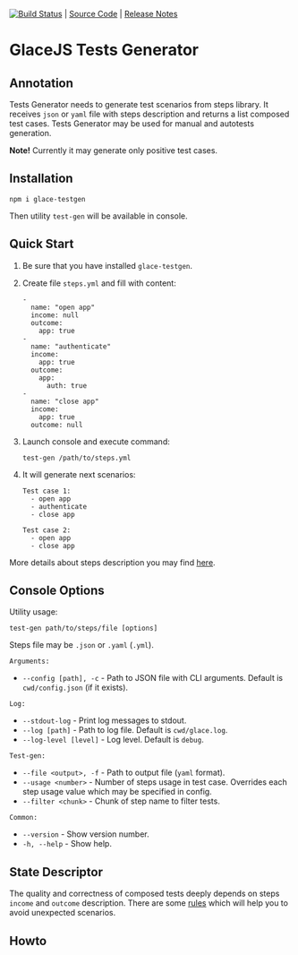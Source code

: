 [![Build Status](https://travis-ci.org/glacejs/glace-testgen.svg?branch=master)](https://travis-ci.org/glacejs/glace-testgen)
 | [Source Code](https://github.com/glacejs/glace-testgen)
 | [Release Notes](tutorial-release-notes.html)

# GlaceJS Tests Generator

## Annotation

Tests Generator needs to generate test scenarios from steps library.
It receives `json` or `yaml` file with steps description and returns a list composed test cases.
Tests Generator may be used for manual and autotests generation.

**Note!** Currently it may generate only positive test cases.

## Installation

```
npm i glace-testgen
```

Then utility `test-gen` will be available in console.

## Quick Start

1. Be sure that you have installed `glace-testgen`.

1. Create file `steps.yml` and fill with content:

    ```
    -
      name: "open app"
      income: null
      outcome:
        app: true
    -
      name: "authenticate"
      income:
        app: true
      outcome:
        app:
          auth: true
    -
      name: "close app"
      income: 
        app: true
      outcome: null
    ```

1. Launch console and execute command:

    ```
    test-gen /path/to/steps.yml
    ```

1. It will generate next scenarios:

    ```
    Test case 1:
      - open app
      - authenticate
      - close app

    Test case 2:
      - open app
      - close app
    ```

More details about steps description you may find [here](tutorial-steps-description.html).

## Console Options

Utility usage:

```
test-gen path/to/steps/file [options]
```

Steps file may be `.json` or `.yaml` (`.yml`).

`Arguments:`

- `--config [path], -c` - Path to JSON file with CLI arguments. Default is `cwd/config.json` (if it exists).

`Log:`

- `--stdout-log` - Print log messages to stdout.
- `--log [path]` - Path to log file. Default is `cwd/glace.log`.
- `--log-level [level]` - Log level. Default is `debug`.

`Test-gen:`

- `--file <output>, -f` - Path to output file (`yaml` format).
- `--usage <number>` - Number of steps usage in test case. Overrides each step usage value which may be specified in config.
- `--filter <chunk>` - Chunk of step name to filter tests.

`Common:`

- `--version` - Show version number.
- `-h, --help` - Show help.

## State Descriptor

The quality and correctness of composed tests deeply depends on steps `income` and `outcome` description. There are some [rules](tutorial-steps-description.html) which will help you to avoid unexpected scenarios.

## Howto
